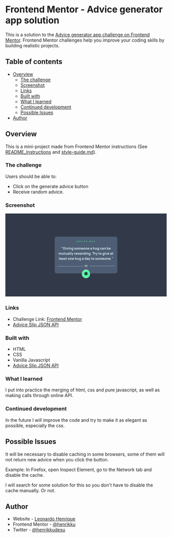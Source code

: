 # Frontend Mentor - Advice generator app solution

This is a solution to the [Advice generator app challenge on Frontend Mentor](https://www.frontendmentor.io/challenges/advice-generator-app-QdUG-13db). Frontend Mentor challenges help you improve your coding skills by building realistic projects.

## Table of contents

- [Overview](#overview)
  - [The challenge](#the-challenge)
  - [Screenshot](#screenshot)
  - [Links](#links)
  - [Built with](#built-with)
  - [What I learned](#what-i-learned)
  - [Continued development](#continued-development)
  - [Possible Issues](#possible-issues)
- [Author](#author)

## Overview
This is a mini-project made from Frontend Mentor instructions (See [README_Instructions](/README_Instructions.md) and [style-guide.md](/style-guide.md)).

### The challenge

Users should be able to:

- Click on the generate advice button
- Receive random advice.

### Screenshot

![App Screenshot](/design/Random-advice-screenshot.png?raw=true "Optional Title")

### Links

- Challenge Link: [Frontend Mentor](https://www.frontendmentor.io/challenges/advice-generator-app-QdUG-13db)
- [Advice Slip JSON API](https://api.adviceslip.com/)

### Built with
- HTML
- CSS
- Vanilla Javascript
- [Advice Slip JSON API](https://api.adviceslip.com/)

### What I learned

I put into practice the merging of html, css and pure javascript, as well as making calls through online API.

### Continued development
In the future I will improve the code and try to make it as elegant as possible, especially the css.

## Possible Issues
It will be necessary to disable caching in some browsers, some of them will not return new advice when you click the button.

Example: In Firefox, open Inspect Element, go to the Network tab and disable the cache. 

I will search for some solution for this so you don't have to disable the cache manually. Or not.

## Author

- Website - [Leonardo Henrique](https://henrikkudesu.github.io)
- Frontend Mentor - [@henrikku](https://www.frontendmentor.io/profile/henrikkudesu)
- Twitter - [@henrikkudesu](https://twitter.com/henrikkudesu)

